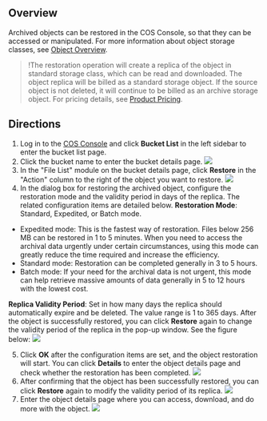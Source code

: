 ## Overview
Archived objects can be restored in the COS Console, so that they can be accessed or manipulated. For more information about object storage classes, see [Object Overview](https://intl.cloud.tencent.com/document/product/436/13324).

>!The restoration operation will create a replica of the object in standard storage class, which can be read and downloaded. The object replica will be billed as a standard storage object. If the source object is not deleted, it will continue to be billed as an archive storage object. For pricing details, see [Product Pricing](https://intl.cloud.tencent.com/document/product/436/6239).


## Directions

1. Log in to the [COS Console](https://console.cloud.tencent.com/cos5) and click **Bucket List** in the left sidebar to enter the bucket list page.
2. Click the bucket name to enter the bucket details page.
![](https://main.qcloudimg.com/raw/b270a42c40ed049811168072818fba1e.png)
3. In the "File List" module on the bucket details page, click **Restore** in the "Action" column to the right of the object you want to restore.
![](https://main.qcloudimg.com/raw/d6a22d2f433ddef9a7e87c0c97b4142b.png)
4. In the dialog box for restoring the archived object, configure the restoration mode and the validity period in days of the replica. The related configuration items are detailed below.
 **Restoration Mode**: Standard, Expedited, or Batch mode.
 - Expedited mode: This is the fastest way of restoration. Files below 256 MB can be restored in 1 to 5 minutes. When you need to access the archival data urgently under certain circumstances, using this mode can greatly reduce the time required and increase the efficiency.
 - Standard mode: Restoration can be completed generally in 3 to 5 hours.
 - Batch mode: If your need for the archival data is not urgent, this mode can help retrieve massive amounts of data generally in 5 to 12 hours with the lowest cost.

 **Replica Validity Period**: Set in how many days the replica should automatically expire and be deleted. The value range is 1 to 365 days. After the object is successfully restored, you can click **Restore** again to change the validity period of the replica in the pop-up window.
 See the figure below:
![](https://main.qcloudimg.com/raw/091c8df1d6d1d33b54b59e31a74f2c02.png)

5. Click **OK** after the configuration items are set, and the object restoration will start. You can click **Details** to enter the object details page and check whether the restoration has been completed.
![](https://main.qcloudimg.com/raw/c32db86c14d8d9cbf259083bb51899c7.png)
6. After confirming that the object has been successfully restored, you can click **Restore** again to modify the validity period of its replica.
![](https://main.qcloudimg.com/raw/d406dd5f6f7b3ed504e9101b1baf192d.png)
7. Enter the object details page where you can access, download, and do more with the object.
![](https://main.qcloudimg.com/raw/2c60806f06e201c804c71af66706fa70.png)




